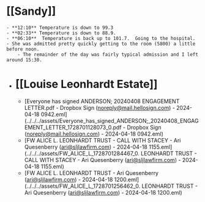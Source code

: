 # [[Sandy]]
	- **12:10** Temperature is down to 99.3
	- **02:33** Temperature is down to 88.9.
	- **06:10**  Temperature is back up to 101.7.  Going to the hospital.
	- She was admitted pretty quickly getting to the room (5800) a little before noon.
		- The remainder of the day was fairly typical admission and I left around 15:30.
- # [[Louise Leonhardt Estate]]
	- [Everyone has signed ANDERSON; 20240408 ENGAGEMENT LETTER.pdf - Dropbox Sign (noreply@mail.hellosign.com) - 2024-04-18 0942.eml](../../../assets/Everyone_has_signed_ANDERSON;_20240408_ENGAGEMENT_LETTER_1728701128073_0.pdf - Dropbox Sign (noreply@mail.hellosign.com) - 2024-04-18 0942.eml)
	- [FW  ALICE L. LEONHARDT TRUST - CALL WITH STACEY - Ari Quesenberry (ari@sljlawfirm.com) - 2024-04-18 1155.eml](../../../assets/FW_ALICE_L_1728701284467_0. LEONHARDT TRUST - CALL WITH STACEY - Ari Quesenberry (ari@sljlawfirm.com) - 2024-04-18 1155.eml)
	- [FW  ALICE L. LEONHARDT TRUST - Ari Quesenberry (ari@sljlawfirm.com) - 2024-04-18 1200.eml](../../../assets/FW_ALICE_L_1728701256462_0. LEONHARDT TRUST - Ari Quesenberry (ari@sljlawfirm.com) - 2024-04-18 1200.eml)